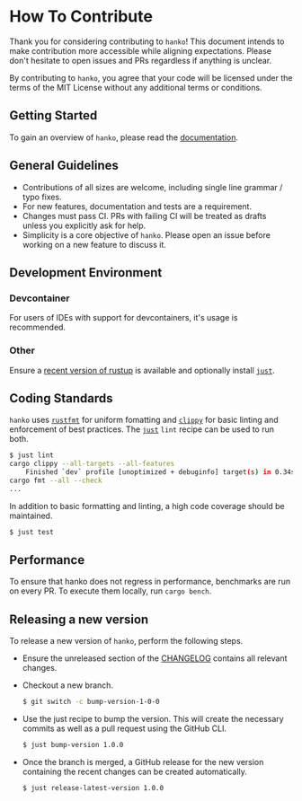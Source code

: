 # How To Contribute

Thank you for considering contributing to `hanko`!
This document intends to make contribution more accessible while aligning expectations.
Please don't hesitate to open issues and PRs regardless if anything is unclear.

By contributing to `hanko`, you agree that your code will be licensed under the terms of the MIT License without any additional terms or conditions.

## Getting Started

To gain an overview of `hanko`, please read the [documentation](https://docs.rs/hanko).

## General Guidelines

- Contributions of all sizes are welcome, including single line grammar / typo fixes.
- For new features, documentation and tests are a requirement.
- Changes must pass CI. PRs with failing CI will be treated as drafts unless you explicitly ask for help.
- Simplicity is a core objective of `hanko`. Please open an issue before working on a new feature to discuss it.

## Development Environment

### Devcontainer

For users of IDEs with support for devcontainers, it's usage is recommended.

### Other

Ensure a [recent version of rustup](https://www.rust-lang.org/tools/install) is available and optionally install [`just`].

## Coding Standards

`hanko` uses [`rustfmt`](https://github.com/rust-lang/rustfmt) for uniform fomatting and [`clippy`](https://github.com/rust-lang/rust-clippy) for basic linting and enforcement of best practices. The [`just`] `lint` recipe can be used to run both.

```sh
$ just lint
cargo clippy --all-targets --all-features
    Finished `dev` profile [unoptimized + debuginfo] target(s) in 0.34s
cargo fmt --all --check
...
```

In addition to basic formatting and linting, a high code coverage should be maintained.

```sh
$ just test
```

## Performance

To ensure that hanko does not regress in performance, benchmarks are run on every PR. To execute them locally, run `cargo bench`.

[`just`]: https://github.com/casey/just

## Releasing a new version

To release a new version of `hanko`, perform the following steps.

- Ensure the unreleased section of the [CHANGELOG](../CHANGELOG.md) contains all relevant changes.

- Checkout a new branch.

  ```sh
  $ git switch -c bump-version-1-0-0
  ```

- Use the just recipe to bump the version. This will create the necessary commits as well as a pull request using the GitHub CLI.

  ```sh
  $ just bump-version 1.0.0
  ```

- Once the branch is merged, a GitHub release for the new version containing the recent changes can be created automatically.

  ```sh
  $ just release-latest-version 1.0.0
  ```
